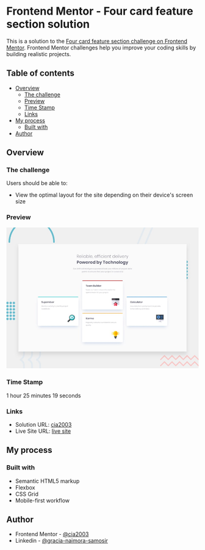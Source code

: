 # Frontend Mentor - Four card feature section solution

This is a solution to the [Four card feature section challenge on Frontend Mentor](https://www.frontendmentor.io/challenges/four-card-feature-section-weK1eFYK). Frontend Mentor challenges help you improve your coding skills by building realistic projects. 

## Table of contents

- [Overview](#overview)
  - [The challenge](#the-challenge)
  - [Preview](#preview)
  - [Time Stamp](#time-stamp)
  - [Links](#links)
- [My process](#my-process)
  - [Built with](#built-with)
- [Author](#author)

## Overview

### The challenge

Users should be able to:

- View the optimal layout for the site depending on their device's screen size

### Preview

![](./design/desktop-preview.jpg)

### Time Stamp
1 hour 25 minutes 19 seconds

### Links

- Solution URL: [cia2003](https://github.com/cia2003/fm-four-card)
- Live Site URL: [live site](https://cia2003.github.io/fm-four-card)

## My process

### Built with

- Semantic HTML5 markup
- Flexbox
- CSS Grid
- Mobile-first workflow

## Author
- Frontend Mentor - [@cia2003](https://www.frontendmentor.io/profile/cia2003)
- Linkedin - [@gracia-naimora-samosir](https://www.linkedin.com/in/gracia-naimora-samosir)
